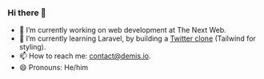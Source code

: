 ### Hi there 👋

- 🔭 I’m currently working on web development at The Next Web. 
- 🌱 I’m currently learning Laravel, by building a [Twitter clone](https://github.com/DemisStruiksma/Twitter-Clone) (Tailwind for styling). 
- 📫 How to reach me: contact@demis.io.
- 😄 Pronouns: He/him

